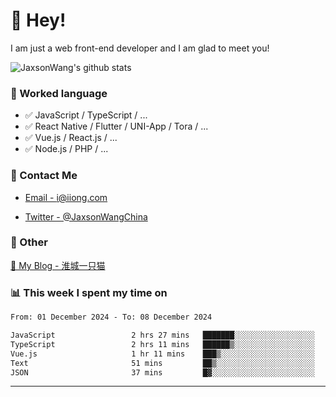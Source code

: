 # 👋 Hey!

I am just a web front-end developer and I am glad to meet you!

![JaxsonWang's github stats](https://github-readme-stats.vercel.app/api?username=JaxsonWang&&show_icons=true&&title_color=1abc9c&&icon_color=1abc9c)


### 📝 Worked language

- ✅ JavaScript / TypeScript / ...
- ✅ React Native / Flutter / UNI-App / Tora / ...
- ✅ Vue.js / React.js / ...
- ✅ Node.js / PHP / ...

### 📮 Contact Me

- [Email - i@iiong.com](mailto:i@iiong.com)

- [Twitter - @JaxsonWangChina](https://twitter.com/JaxsonWangChina)

### 🤪 Other

[📌 My Blog - 淮城一只猫](https://iiong.com)

### 📊 This week I spent my time on

<!--START_SECTION:waka-->

```txt
From: 01 December 2024 - To: 08 December 2024

JavaScript                 2 hrs 27 mins   ███████░░░░░░░░░░░░░░░░░░   27.87 %
TypeScript                 2 hrs 11 mins   ██████▒░░░░░░░░░░░░░░░░░░   24.79 %
Vue.js                     1 hr 11 mins    ███▒░░░░░░░░░░░░░░░░░░░░░   13.51 %
Text                       51 mins         ██▒░░░░░░░░░░░░░░░░░░░░░░   09.82 %
JSON                       37 mins         █▓░░░░░░░░░░░░░░░░░░░░░░░   07.14 %
```

<!--END_SECTION:waka-->

---
